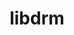 ---
title: "libdrm"
layout: cache
categories: [package, develop-2024-02-25]
meta: {"versions": ["2.4.115"], "compilers": ["gcc@=11.4.0"], "oss": ["ubuntu20.04", "ubuntu22.04"], "platforms": ["linux"], "targets": ["x86_64_v3"], "stacks": ["e4s", "ml-linux-x86_64-rocm", "root"], "num_specs": 4, "num_specs_by_stack": {"e4s": 1, "root": 4, "ml-linux-x86_64-rocm": 3}}
spec_details: [{"hash": "2s5mjffurvrhe3htaety542ob4lwf4ta", "compiler": "gcc@=11.4.0", "versions": ["2.4.115"], "os": "ubuntu20.04", "platform": "linux", "target": "x86_64_v3", "variants": ["build_system=generic", "~docs"], "stacks": ["e4s", "root"], "size": "-", "tarball": "https://binaries.spack.io/releases/develop-2024-02-25/build_cache/linux-ubuntu20.04-x86_64_v3/gcc-11.4.0/libdrm-2.4.115/linux-ubuntu20.04-x86_64_v3-gcc-11.4.0-libdrm-2.4.115-2s5mjffurvrhe3htaety542ob4lwf4ta.spack"}, {"hash": "ybo4ebn3j52qbq4m4sngmc7u6vhkpins", "compiler": "gcc@=11.4.0", "versions": ["2.4.115"], "os": "ubuntu22.04", "platform": "linux", "target": "x86_64_v3", "variants": ["build_system=generic", "~docs"], "stacks": ["ml-linux-x86_64-rocm", "root"], "size": "-", "tarball": "https://binaries.spack.io/releases/develop-2024-02-25/build_cache/linux-ubuntu22.04-x86_64_v3/gcc-11.4.0/libdrm-2.4.115/linux-ubuntu22.04-x86_64_v3-gcc-11.4.0-libdrm-2.4.115-ybo4ebn3j52qbq4m4sngmc7u6vhkpins.spack"}, {"hash": "7rrsjkb5cv6h3xkwmge2dupmhvcmkycm", "compiler": "gcc@=11.4.0", "versions": ["2.4.115"], "os": "ubuntu22.04", "platform": "linux", "target": "x86_64_v3", "variants": ["build_system=generic", "~docs"], "stacks": ["ml-linux-x86_64-rocm", "root"], "size": "-", "tarball": "https://binaries.spack.io/releases/develop-2024-02-25/build_cache/linux-ubuntu22.04-x86_64_v3/gcc-11.4.0/libdrm-2.4.115/linux-ubuntu22.04-x86_64_v3-gcc-11.4.0-libdrm-2.4.115-7rrsjkb5cv6h3xkwmge2dupmhvcmkycm.spack"}, {"hash": "nsuzoooujm3gepuh2x63bovo6qtp4ez5", "compiler": "gcc@=11.4.0", "versions": ["2.4.115"], "os": "ubuntu22.04", "platform": "linux", "target": "x86_64_v3", "variants": ["build_system=generic", "~docs"], "stacks": ["ml-linux-x86_64-rocm", "root"], "size": "-", "tarball": "https://binaries.spack.io/releases/develop-2024-02-25/build_cache/linux-ubuntu22.04-x86_64_v3/gcc-11.4.0/libdrm-2.4.115/linux-ubuntu22.04-x86_64_v3-gcc-11.4.0-libdrm-2.4.115-nsuzoooujm3gepuh2x63bovo6qtp4ez5.spack"}]
---